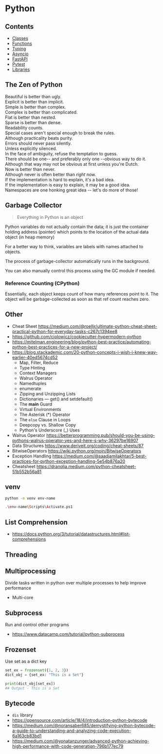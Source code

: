 # Python

## Contents

- [Classes](Classes.md)
- [Functions](Functions.md)
- [Typing](Typing.md)
- [Asyncio](Asyncio.md)
- [FastAPI](FastAPI.md)
- [Pytest](Pytest.md)
- [Libraries](Libraries.md)

## The Zen of Python

Beautiful is better than ugly.  
Explicit is better than implicit.  
Simple is better than complex.  
Complex is better than complicated.  
Flat is better than nested.  
Sparse is better than dense.  
Readability counts.  
Special cases aren't special enough to break the rules.  
Although practicality beats purity.  
Errors should never pass silently.  
Unless explicitly silenced.  
In the face of ambiguity, refuse the temptation to guess.  
There should be one-- and preferably only one --obvious way to do it.  
Although that way may not be obvious at first unless you're Dutch.  
Now is better than never.  
Although never is often better than *right* now.  
If the implementation is hard to explain, it's a bad idea.  
If the implementation is easy to explain, it may be a good idea.  
Namespaces are one honking great idea -- let's do more of those!  

## Garbage Collector

> Everything in Python is an object

Python variables do not actually contain the data; it is just the container holding address (pointer) which points to the location of the actual data object (in heap memory)

For a better way to think, variables are labels with names attached to objects.

The process of garbage-collector automatically runs in the background.

You can also manually control this process using the GC module if needed.

### Reference Counting (CPython)

Essentially, each object keeps count of how many references point to it. The object will be garbage-collected as soon as that ref count reaches zero.

## Other

- Cheat Sheet <https://medium.com/@roelljr/ultimate-python-cheat-sheet-practical-python-for-everyday-tasks-c267c1394ee8>
- <https://github.com/cjolowicz/cookiecutter-hypermodern-python>
- <https://mitelman.engineering/blog/python-best-practice/automating-python-best-practices-for-a-new-project/>
- <https://blog.stackademic.com/20-python-concepts-i-wish-i-knew-way-earlier-40ed5674cd52>
  - Map, Filter, Reduce
  - Type Hinting
  - Context Managers
  - Walrus Operator
  - Namedtuples
  - enumerate
  - Zipping and Unzipping Lists
  - Dictionaries — get() and setdefault()
  - The **main** Guard
  - Virtual Environments
  - The Asterisk (\*) Operator
  - The `else` Clause in Loops
  - Deepcopy vs. Shallow Copy
  - Python's Underscore (\_) Uses
- Walrus Operator <https://betterprogramming.pub/should-you-be-using-pythons-walrus-operator-yes-and-here-s-why-36297be16907>
- Data Structures <https://www.deriveit.org/coding/cheat-sheets/87>
- BitwiseOperators <https://wiki.python.org/moin/BitwiseOperators>
- Exception Handling <https://medium.com/@saadjamilakhtar/5-best-practices-for-python-exception-handling-5e54b876a20>
- Cheatsheet <https://dranolia.medium.com/python-cheatsheet-51b552b56a81>

## venv

```bash
python -m venv env-name

.\env-name\Scripts\Activate.ps1
```

## List Comprehension

- <https://docs.python.org/3/tutorial/datastructures.html#list-comprehensions>

## Threading

## Multiprocessing

Divide tasks written in python over multiple processes to help improve performance

- Multi-core

## Subprocess

Run and control other programs

- <https://www.datacamp.com/tutorial/python-subprocess>

## Frozenset

Use set as a dict key

```python
set_ex = frozenset({1, 2, 3})
dict_obj = {set_ex: "This is a Set"}

print(dict_obj[set_ex])
## Output - This is a Set
```

## Bytecode

- `dis` library
- <https://opensource.com/article/18/4/introduction-python-bytecode>
- <https://medium.com/@noransaber685/demystifying-python-bytecode-a-guide-to-understanding-and-analyzing-code-execution-6a163cb83bd1>
- <https://medium.com/@yonatanzunger/advanced-python-achieving-high-performance-with-code-generation-796b177ec79>
